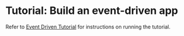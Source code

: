 # Tutorial: Build an event-driven app

Refer to [Event Driven Tutorial](/samples/event_driven_app) for instructions on running the tutorial.
